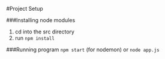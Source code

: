 #Project Setup

###Installing node modules
1. cd into the src directory
2. run ``npm install``

###Running program
``npm start`` (for nodemon)
or
``node app.js``
